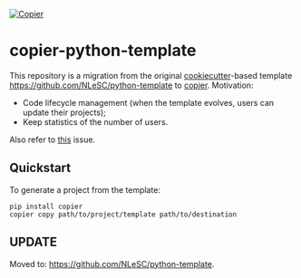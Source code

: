[![Copier](https://img.shields.io/endpoint?url=https://raw.githubusercontent.com/copier-org/copier/master/img/badge/badge-grayscale-inverted-border-purple.json)](https://github.com/copier-org/copier)

# copier-python-template

This repository is a migration from the original [cookiecutter](https://github.com/cookiecutter/cookiecutter)-based template https://github.com/NLeSC/python-template to [copier](https://github.com/copier-org/copier).
Motivation: 
- Code lifecycle management (when the template evolves, users can update their projects);
- Keep statistics of the number of users.

Also refer to [this](https://github.com/NLeSC/python-template/issues/348) issue.

## Quickstart

To generate a project from the template:
```
pip install copier
copier copy path/to/project/template path/to/destination
```
## UPDATE
Moved to: https://github.com/NLeSC/python-template. 
